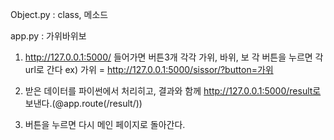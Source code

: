 Object.py : class, 메소드


app.py : 가위바위보
1. http://127.0.0.1:5000/ 들어가면 버튼3개 각각 가위, 바위, 보
각 버튼을 누르면 각 url로 간다
ex) 가위 = http://127.0.0.1:5000/sissor/?button=가위
<!-- 주의!!!!! url에 있는 가위 부분은 버튼마다 누르면 달라지기 때문에 임의로 변경하면 제출 값이 달라집니다. 이를 막기 위해 다른 url로 보냅니다.-->

2. 받은 데이터를 파이썬에서 처리히고, 결과와 함께 http://127.0.0.1:5000/result로 보낸다.(@app.route(/result/))

3. 버튼을 누르면 다시 메인 페이지로 돌아간다.